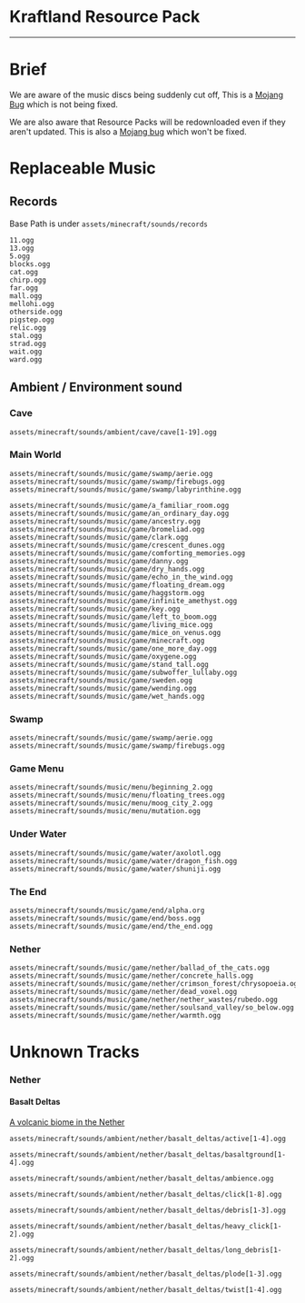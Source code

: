 # Kraftland Resource Pack

---

# Brief

We are aware of the music discs being suddenly cut off, This is a [Mojang Bug](https://bugs.mojang.com/browse/MC-260346) which is not being fixed.

We are also aware that Resource Packs will be redownloaded even if they aren't updated. This is also a [Mojang bug](https://bugs.mojang.com/browse/MC-267359) which won't be fixed.

# Replaceable Music

## Records

Base Path is under `assets/minecraft/sounds/records`

```
11.ogg
13.ogg
5.ogg
blocks.ogg
cat.ogg
chirp.ogg
far.ogg
mall.ogg
mellohi.ogg
otherside.ogg
pigstep.ogg
relic.ogg
stal.ogg
strad.ogg
wait.ogg
ward.ogg
```

## Ambient / Environment sound

### Cave

```
assets/minecraft/sounds/ambient/cave/cave[1-19].ogg
```

### Main World

```
assets/minecraft/sounds/music/game/swamp/aerie.ogg
assets/minecraft/sounds/music/game/swamp/firebugs.ogg
assets/minecraft/sounds/music/game/swamp/labyrinthine.ogg
```

```
assets/minecraft/sounds/music/game/a_familiar_room.ogg
assets/minecraft/sounds/music/game/an_ordinary_day.ogg
assets/minecraft/sounds/music/game/ancestry.ogg
assets/minecraft/sounds/music/game/bromeliad.ogg
assets/minecraft/sounds/music/game/clark.ogg
assets/minecraft/sounds/music/game/crescent_dunes.ogg
assets/minecraft/sounds/music/game/comforting_memories.ogg
assets/minecraft/sounds/music/game/danny.ogg
assets/minecraft/sounds/music/game/dry_hands.ogg
assets/minecraft/sounds/music/game/echo_in_the_wind.ogg
assets/minecraft/sounds/music/game/floating_dream.ogg
assets/minecraft/sounds/music/game/haggstorm.ogg
assets/minecraft/sounds/music/game/infinite_amethyst.ogg
assets/minecraft/sounds/music/game/key.ogg
assets/minecraft/sounds/music/game/left_to_boom.ogg
assets/minecraft/sounds/music/game/living_mice.ogg
assets/minecraft/sounds/music/game/mice_on_venus.ogg
assets/minecraft/sounds/music/game/minecraft.ogg
assets/minecraft/sounds/music/game/one_more_day.ogg
assets/minecraft/sounds/music/game/oxygene.ogg
assets/minecraft/sounds/music/game/stand_tall.ogg
assets/minecraft/sounds/music/game/subwoffer_lullaby.ogg
assets/minecraft/sounds/music/game/sweden.ogg
assets/minecraft/sounds/music/game/wending.ogg
assets/minecraft/sounds/music/game/wet_hands.ogg
```

### Swamp

```
assets/minecraft/sounds/music/game/swamp/aerie.ogg
assets/minecraft/sounds/music/game/swamp/firebugs.ogg
```

### Game Menu

```
assets/minecraft/sounds/music/menu/beginning_2.ogg
assets/minecraft/sounds/music/menu/floating_trees.ogg
assets/minecraft/sounds/music/menu/moog_city_2.ogg
assets/minecraft/sounds/music/menu/mutation.ogg
```

### Under Water

```
assets/minecraft/sounds/music/game/water/axolotl.ogg
assets/minecraft/sounds/music/game/water/dragon_fish.ogg
assets/minecraft/sounds/music/game/water/shuniji.ogg
```

### The End

```
assets/minecraft/sounds/music/game/end/alpha.org
assets/minecraft/sounds/music/game/end/boss.ogg
assets/minecraft/sounds/music/game/end/the_end.ogg
```

### Nether

```
assets/minecraft/sounds/music/game/nether/ballad_of_the_cats.ogg
assets/minecraft/sounds/music/game/nether/concrete_halls.ogg
assets/minecraft/sounds/music/game/nether/crimson_forest/chrysopoeia.ogg
assets/minecraft/sounds/music/game/nether/dead_voxel.ogg
assets/minecraft/sounds/music/game/nether/nether_wastes/rubedo.ogg
assets/minecraft/sounds/music/game/nether/soulsand_valley/so_below.ogg
assets/minecraft/sounds/music/game/nether/warmth.ogg
```

# Unknown Tracks

### Nether

#### Basalt Deltas

[A volcanic biome in the Nether](https://minecraft.wiki/w/Basalt_Deltas)

```
assets/minecraft/sounds/ambient/nether/basalt_deltas/active[1-4].ogg
```

```
assets/minecraft/sounds/ambient/nether/basalt_deltas/basaltground[1-4].ogg
```

```
assets/minecraft/sounds/ambient/nether/basalt_deltas/ambience.ogg
```

```
assets/minecraft/sounds/ambient/nether/basalt_deltas/click[1-8].ogg
```

```
assets/minecraft/sounds/ambient/nether/basalt_deltas/debris[1-3].ogg
```

```
assets/minecraft/sounds/ambient/nether/basalt_deltas/heavy_click[1-2].ogg
```

```
assets/minecraft/sounds/ambient/nether/basalt_deltas/long_debris[1-2].ogg
```

```
assets/minecraft/sounds/ambient/nether/basalt_deltas/plode[1-3].ogg
```

```
assets/minecraft/sounds/ambient/nether/basalt_deltas/twist[1-4].ogg
```